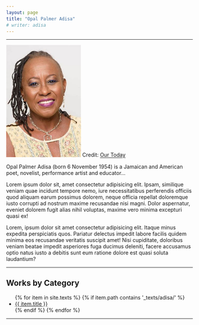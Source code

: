 ```yaml
---
layout: page
title: "Opal Palmer Adisa"
# writer: adisa
---
```

<hr>
<div class="image">
<img src="/assets/Prof-Opal-Adisa.jpeg" alt="A picture of Professor Opal Adisa." width="40%">
<span class="caption">Credit: <a href="https://our.today/domestic-violence-causing-a-strain-on-the-healthcare-system-say-health-officials/">Our Today</a></span>
</div>
<p>Opal Palmer Adisa (born 6 November 1954) is a Jamaican and American poet, novelist, performance artist and educator...</p>
<p>Lorem ipsum dolor sit, amet consectetur adipisicing elit. Ipsam, similique veniam quae incidunt tempore nemo, iure necessitatibus perferendis officiis quod aliquam earum possimus dolorem, neque officia repellat doloremque iusto corrupti ad nostrum maxime recusandae nisi magni. Dolor aspernatur, eveniet dolorem fugit alias nihil voluptas, maxime vero minima excepturi quasi ex!</p>
<p>Lorem, ipsum dolor sit amet consectetur adipisicing elit. Itaque minus expedita perspiciatis quos. Pariatur delectus impedit labore facilis quidem minima eos recusandae veritatis suscipit amet! Nisi cupiditate, doloribus veniam beatae impedit asperiores fuga ducimus deleniti, facere accusamus optio natus iusto a debitis sunt eum ratione dolore est quasi soluta laudantium?</p>


<hr>
<h2>Works by Category</h2>
<ul class="texts">
{% for item in site.texts %}
  {% if item.path contains '_texts/adisa/' %}
  <li class="text-title">
    <a href="{{ site.baseurl }}{{ item.url }}">
      {{ item.title }}
    </a>
  </li>
  {% endif %}
{% endfor %}
</ul>

<hr>